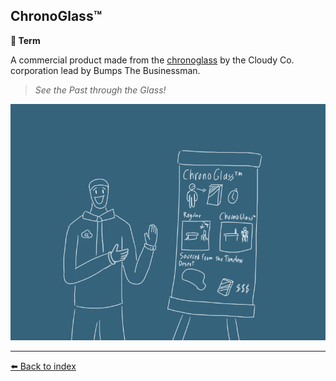 ## ChronoGlass™️

**📑 Term**

A commercial product made from the [chronoglass](../refs/chronoglass.md) by the Cloudy Co. corporation lead by Bumps The Businessman. 

> _See the Past through the Glass!_

![chronoglass_tm](../../refs/img/chronoglass_tm.png)


----------
[⬅️ Back to index](../refs/index.md)